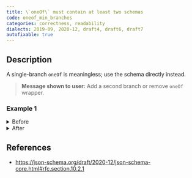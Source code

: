 ```yaml
---
title: \`oneOf\` must contain at least two schemas
code: oneof_min_branches
categories: correctness, readability
dialects: 2019-09, 2020-12, draft4, draft6, draft7
autofixable: true
---
```


## Description
A single-branch `oneOf` is meaningless; use the schema directly instead.

> **Message shown to user:**
> Add a second branch or remove `oneOf` wrapper.

### Example 1
<details><summary>Before</summary>

```json
{
  "oneOf": [
    {
      "type": "string"
    }
  ]
}
```
</details>

<details><summary>After</summary>

```json
{
  "type": "string"
}
```
</details>

## References
* <https://json-schema.org/draft/2020-12/json-schema-core.html#rfc.section.10.2.1>
